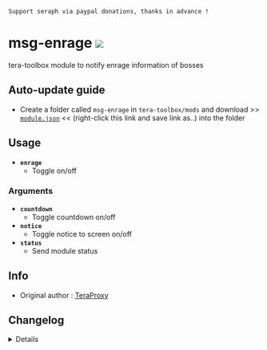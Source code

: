 ```
Support seraph via paypal donations, thanks in advance !
```

# msg-enrage [![](https://img.shields.io/badge/paypal-donate-333333.svg?colorA=0070BA&colorB=333333)](https://www.paypal.me/seraphinush)
tera-toolbox module to notify enrage information of bosses

## Auto-update guide
- Create a folder called `msg-enrage` in `tera-toolbox/mods` and download >> [`module.json`](https://raw.githubusercontent.com/seraphinush-gaming/msg-enrage/master/module.json) << (right-click this link and save link as..) into the folder

## Usage
- __`enrage`__
  - Toggle on/off
### Arguments
- __`countdown`__
  - Toggle countdown on/off
- __`notice`__
  - Toggle notice to screen on/off
- __`status`__
  - Send module status

## Info
- Original author : [TeraProxy](https://github.com/TeraProxy)

## Changelog
<details>

    1.19
    - Added `countdown` option
    1.18
    - Reinstated `tera-game-state`
    1.17
    - Added settings-migrator support
    1.16
    - Removed `tera-game-state` usage
    1.15
    - Added hot-reload support
    1.14
    - Updated for caali-proxy-nextgen
    1.13
    - Removed `Command` require()
    - Removed `tera-game-state` require()
    - Updated to `mod.command`
    - Updated to `mod.game`
    1.12
    - Removed font color bloat
    - Added `tera-game-state` dependency
    1.11
    - Added auto-update support
    - Refactored config file
    -- Added `enable`
    -- Added `notice`
    1.10
    - Personalized code aesthetics
    1.00
    - Initial fork

</details>

